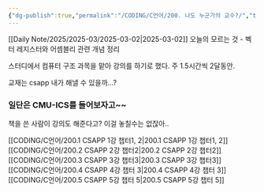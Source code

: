 ```yaml
---
{"dg-publish":true,"permalink":"/CODING/C언어/200. 나도 누군가의 교수?/","tags":["C","코딩공부"],"noteIcon":"2"}
---
```


[[Daily Note/2025/2025-03/2025-03-02\|2025-03-02]] 오늘의 모르는 것 - 벡터 레지스터와 어셈블리 관련 개념 정리

스터디에서 컴퓨터 구조 과목을 맡아 강의를 하기로 했다.
주 1.5시간씩 2달동안.

교재는 csapp
내가 해낼 수 있을까...?

### 일단은 CMU-ICS를 들어보자고~~
책을 쓴 사람이 강의도 해준다고?
이걸 놓칠수는 없잖아..

[[CODING/C언어/200.1 CSAPP 1강 챕터1, 2\|200.1 CSAPP 1강 챕터1, 2]]
[[CODING/C언어/200.2 CSAPP 2강 챕터2\|200.2 CSAPP 2강 챕터2]]
[[CODING/C언어/200.3 CSAPP 3강 챕터3\|200.3 CSAPP 3강 챕터3]]
[[CODING/C언어/200.4 CSAPP 4강 챕터 3\|200.4 CSAPP 4강 챕터 3]]
[[CODING/C언어/200.5 CSAPP 5강 챕터 5\|200.5 CSAPP 5강 챕터 5]]